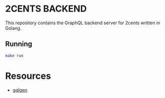 # 2CENTS BACKEND
This repository contains the GraphQL backend server for 2cents written in Golang.

## Running
```sh
make run
```

# Resources

- [gqlgen](https://gqlgen.com/getting-started/)